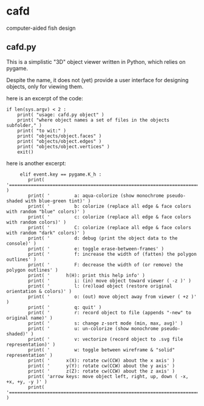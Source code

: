 cafd
====

computer-aided fish design

cafd.py
-------

This is a simplistic "3D" object viewer written in Python, which relies on pygame.

Despite the name, it does not (yet) provide a user interface for designing objects, only for viewing them.

here is an excerpt of the code:

    if len(sys.argv) < 2 :
        print( "usage: cafd.py object" )
        print( "where object names a set of files in the objects subfolder," )
        print( "to wit:" )
        print( "objects/object.faces" )
        print( "objects/object.edges" )
        print( "objects/object.vertices" )
        exit()

here is another excerpt:

         elif event.key == pygame.K_h :
            print( '===============================================================================' )
            print( '         a: aqua-colorize (show monochrome pseudo-shaded with blue-green tint)' )
            print( '         b: colorize (replace all edge & face colors with random "blue" colors)' )
            print( '         c: colorize (replace all edge & face colors with random colors)' )
            print( '         C: colorize (replace all edge & face colors with random "dark" colors)' )
            print( '         d: debug (print the object data to the console)' )
            print( '         e: toggle erase-between-frames' )
            print( '         f: increase the width of (fatten) the polygon outlines' )
            print( '         F: decrease the width of (or remove) the polygon outlines' )
            print( '      h(H): print this help info' )
            print( '         i: (in) move object toward viewer ( -z )' )
            print( '         l: (re)load object (restore original orientation & colors)' )
            print( '         o: (out) move object away from viewer ( +z )' )
            print( '         q: quit' )
            print( '         r: record object to file (appends "-new" to original name)' )
            print( '         s: change z-sort mode (min, max, avg)' )
            print( '         u: un-colorize (show monochrome pseudo-shaded)' )
            print( '         v: vectorize (record object to .svg file representation)' )
            print( '         w: toggle between wireframe & "solid" representation' )
            print( '      x(X): rotate cw(CCW) about the x axis' )
            print( '      y(Y): rotate cw(CCW) about the y axis' )
            print( '      z(Z): rotate cw(CCW) about the z axis' )
            print( 'arrow keys: move object left, right, up, down ( -x, +x, +y, -y )' )
            print( '===============================================================================' )

